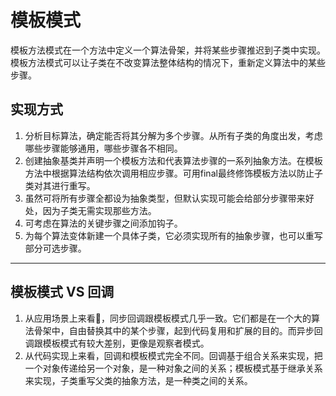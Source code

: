 # 模板模式
模板方法模式在一个方法中定义一个算法骨架，并将某些步骤推迟到子类中实现。模板方法模式可以让子类在不改变算法整体结构的情况下，重新定义算法中的某些步骤。

## 实现方式
1. 分析目标算法，确定能否将其分解为多个步骤。从所有子类的角度出发，考虑哪些步骤能够通用，哪些步骤各不相同。
2. 创建抽象基类并声明一个模板方法和代表算法步骤的一系列抽象方法。在模板方法中根据算法结构依次调用相应步骤。可用final最终修饰模板方法以防止子类对其进行重写。
3. 虽然可将所有步骤全都设为抽象类型，但默认实现可能会给部分步骤带来好处，因为子类无需实现那些方法。
4. 可考虑在算法的关键步骤之间添加钩子。
5. 为每个算法变体新建一个具体子类，它必须实现所有的抽象步骤，也可以重写部分可选步骤。
***
## 模板模式 VS 回调
1. 从应用场景上来看，同步回调跟模板模式几乎一致。它们都是在一个大的算法骨架中，自由替换其中的某个步骤，起到代码复用和扩展的目的。而异步回调跟模板模式有较大差别，更像是观察者模式。
2. 从代码实现上来看，回调和模板模式完全不同。回调基于组合关系来实现，把一个对象传递给另一个对象，是一种对象之间的关系；模板模式基于继承关系来实现，子类重写父类的抽象方法，是一种类之间的关系。

